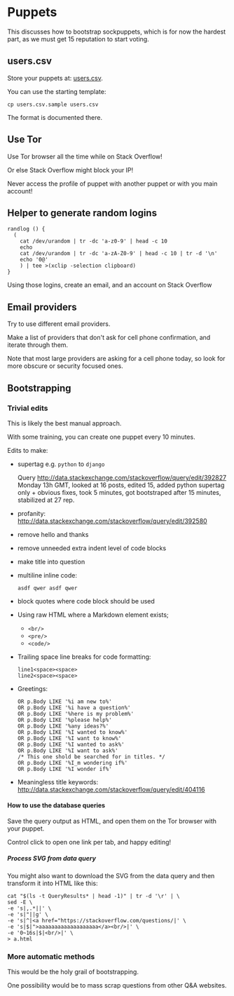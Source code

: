 # Puppets

This discusses how to bootstrap sockpuppets, which is for now the hardest part, as we must get 15 reputation to start voting.

## users.csv

Store your puppets at: [users.csv](users.csv).

You can use the starting template:

    cp users.csv.sample users.csv

The format is documented there.

## Use Tor

Use Tor browser all the time while on Stack Overflow!

Or else Stack Overflow might block your IP!

Never access the profile of puppet with another puppet or with you main account!

## Helper to generate random logins

    randlog () {
      (
        cat /dev/urandom | tr -dc 'a-z0-9' | head -c 10
        echo
        cat /dev/urandom | tr -dc 'a-zA-Z0-9' | head -c 10 | tr -d '\n'
        echo '0@'
        ) | tee >(xclip -selection clipboard)
    }

Using those logins, create an email, and an account on Stack Overflow

## Email providers

Try to use different email providers.

Make a list of providers that don't ask for cell phone confirmation, and iterate through them.

Note that most large providers are asking for a cell phone today, so look for more obscure or security focused ones.

## Bootstrapping

### Trivial edits

This is likely the best manual approach.

With some training, you can create one puppet every 10 minutes.

Edits to make:

-   supertag e.g. `python` to `django`

    Query http://data.stackexchange.com/stackoverflow/query/edit/392827 Monday 13h GMT, looked at 16 posts, edited 15, added python supertag only + obvious fixes, took 5 minutes, got bootstraped after 15 minutes, stabilized at 27 rep.

-   profanity: http://data.stackexchange.com/stackoverflow/query/edit/392580

-   remove hello and thanks

-   remove unneeded extra indent level of code blocks

-   make title into question

-   multiline inline code:

    `asdf qwer
    asdf qwer`

-   block quotes where code block should be used

-   Using raw HTML where a Markdown element exists;

    - `<br/>`
    - `<pre/>`
    - `<code/>`

-   Trailing space line breaks for code formatting:

        line1<space><space>
        line2<space><space>

-   Greetings:

        OR p.Body LIKE '%i am new to%'
        OR p.Body LIKE '%i have a question%'
        OR p.Body LIKE '%here is my problem%'
        OR p.Body LIKE '%please help%'
        OR p.Body LIKE '%any ideas?%'
        OR p.Body LIKE '%I wanted to know%'
        OR p.Body LIKE '%I want to know%'
        OR p.Body LIKE '%I wanted to ask%'
        OR p.Body LIKE '%I want to ask%'
        /* This one shold be searched for in titles. */
        OR p.Body LIKE '%I_m wondering if%'
        OR p.Body LIKE '%I wonder if%'

-   Meaningless title keywords: <http://data.stackexchange.com/stackoverflow/query/edit/404116>

#### How to use the database queries

Save the query output as HTML, and open them on the Tor browser with your puppet.

Control click to open one link per tab, and happy editing!

##### Process SVG from data query

You might also want to download the SVG from the data query and then transform it into HTML like this:

    cat "$(ls -t QueryResults* | head -1)" | tr -d '\r' | \
    sed -E \
    -e 's|,.*||' \
    -e 's|"||g' \
    -e 's|^|<a href="https://stackoverflow.com/questions/|' \
    -e 's|$|">aaaaaaaaaaaaaaaaaaa</a><br/>|' \
    -e '0~16s|$|<br/>|' \
    > a.html

### More automatic methods

This would be the holy grail of bootstrapping.

One possibility would be to mass scrap questions from other Q&A websites.
